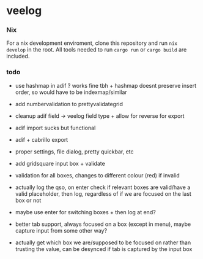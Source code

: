 # veelog
### Nix
For a nix development enviroment, clone this repository and run `nix develop` in the root. All tools needed to run `cargo run` or `cargo build` are included.
### todo
* use hashmap in adif ? works fine tbh + hashmap doesnt preserve insert order, so would have to be indexmap/similar
* add numbervalidation to prettyvalidategrid
* cleanup adif field -> veelog field type + allow for reverse for export
* adif import sucks but functional
* adif + cabrillo export

* proper settings, file dialog, pretty quickbar, etc
* add gridsquare input box + validate
* validation for all boxes, changes to different colour (red) if invalid
* actually log the qso, on enter check if relevant boxes are valid/have a valid placeholder, then log, regardless of if we are focused on the last box or not
* maybe use enter for switching boxes + then log at end?
* better tab support, always focused on a box (except in menu), maybe capture input from some other way?
* actually get which box we are/supposed to be focused on rather than trusting the value, can be desynced if tab is captured by the input box
